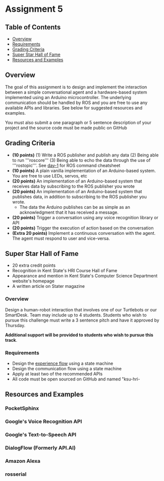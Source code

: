 # Assignment 5

## Table of Contents

- [Overview](#overview)
- [Requirements](#requirements)
- [Grading Criteria](#grading-criteria)
- [Super Star Hall of Fame](#super-star-hall-of-fame)
- [Resources and Examples](#resources-and-examples)

## Overview 
The goal of this assignment is to design and implement the interaction between a simple conversational agent and a hardware-based system implemented using an Arduino microcontroller. The underlying communication should be handled by ROS and you are free to use any available APIs and libraries. See below for suggested resources and examples. 

You must also submit a one paragraph or 5 sentence description of your project and the source code must be made public on GitHub

## Grading Criteria

- **(10 points)** (1) Write a ROS publisher and publish any data (2) Being able to run  '''roscore''' (3) Being able to echo the data through the use of '''rostopic'''. See [day-1]() for ROS command cheatsheet
- **(10 points)** A plain vanilla implementation of an Arduino-based system. You are free to use LEDs, servos, etc
- **(20 points)** An implementation of an Arduino-based system that receives data by subscribing to the ROS publisher you wrote
- **(20 points)** An implementation of an Arduino-based system that publishes data, in addition to subscribing to the ROS publisher you wrote.  
  - The data the Arduino publishes can be as simple as an acknowledgment that it has received a message.
- **(20 points)** Trigger a conversation using any voice recognition library or API
- **(20 points)** Trigger the execution of action based on the conversation
- **(Extra 20 points)** Implement a continuous conversation with the agent. The agent must respond to user and vice-versa.

## Super Star Hall of Fame
- 20 extra credit points
- Recognition in Kent State's HRI Course Hall of Fame
- Appearance and mention in Kent State's Computer Science Department website's homepage
- A written article on Stater magazine

### Overview
Design a human-robot interaction that involves one of our Turtlebots or our SmartDesk. Team may include up to 4 students. Students who wish to pursue this challenge must write a 3 sentence pitch and have it approved by Thursday.

**Additional support will be provided to students who wish to pursue this track**.

### Requirements
- Design the [experience flow]() using a state machine 
- Design the communication flow using a state machine
- Apply at least two of the recommended APIs
- All code must be open sourced on GitHub and named "ksu-hri-<YOUR PROJECT NAME IN LOWER CASE>

## Resources and Examples

### PocketSphinx

### Google's Voice Recognition API

### Google's Text-to-Speech API

### DialogFlow (Formerly API.AI)

### Amazon Alexa 

### rosserial 




